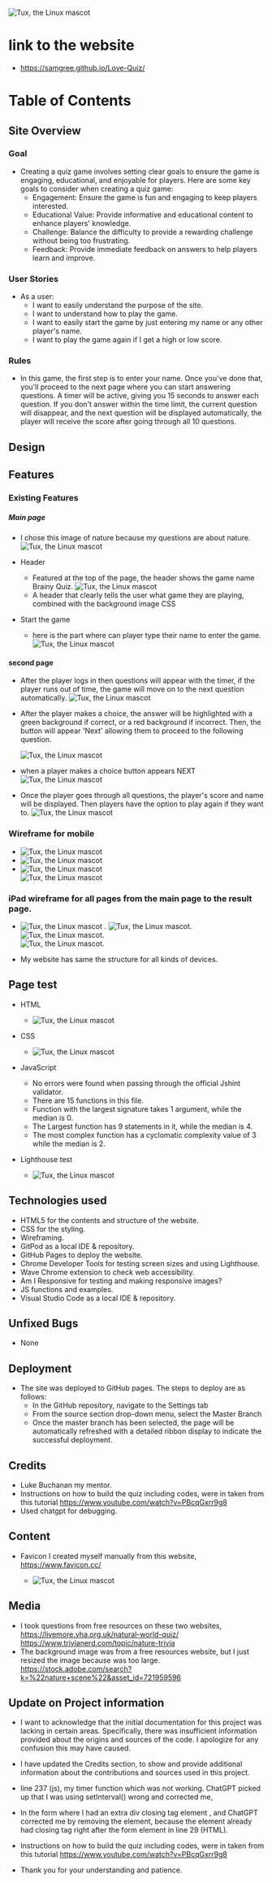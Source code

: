 ![Tux, the Linux mascot](/assets/images/ami.responsive.png)


# link to the website
 - <https://samgree.github.io/Love-Quiz/>

# Table of Contents  

## Site Overview
### Goal
 - Creating a quiz game involves setting clear goals to ensure the game is engaging, educational, and enjoyable for players. 
   Here are some key goals to consider when creating a quiz game:
   - Engagement: Ensure the game is fun and engaging to keep players interested.
   - Educational Value: Provide informative and educational content to enhance players' knowledge.
   - Challenge: Balance the difficulty to provide a rewarding challenge without being too frustrating.
   - Feedback: Provide immediate feedback on answers to help players learn and improve.

### User Stories
- As a user:
   - I want to easily understand the purpose of the site.
   - I want to understand how to play the game.
   - I want to easily start the game by just entering my name or any other player's name.
   - I want to play the game again if I get a high or low score.
 
   
 ### Rules
  - In this game, the first step is to enter your name. Once you've done that, you'll proceed to the next page where you can start answering questions. A timer will be active, giving you 15 seconds to answer each question. If you don't answer within the time limit, the current question will disappear, and the next question will be displayed automatically, the player will receive the score after going through all 10 questions.
 
## Design
## Features
### Existing Features
##### Main page
 - I chose this image of nature because my questions are about nature.
    ![Tux, the Linux mascot](/assets/images/my.resize.img.jpg)

- Header
    - Featured at the top of the page, the header shows the game name Brainy Quiz.
    ![Tux, the Linux mascot](/assets/images/brainy.quiz.png)
    - A header that clearly tells the user what game they are playing, combined with the background image CSS
- Start the game
    - here is the part where can player type their name to enter the game.
    ![Tux, the Linux mascot](/assets/images/login.now.png)

#### second page
   - After the player logs in then questions will appear with the timer, if the player runs out of time, the game will move on to the next question automatically.
    ![Tux, the Linux mascot](/assets/images/countdown.png)
   
   - After the player makes a choice, the answer will be highlighted with a green background if correct, or a red background if incorrect. Then, the button will appear 'Next' allowing them to proceed to the following question.
    
     ![Tux, the Linux mascot](/assets/images/wronganswer.screenshot.png) 
   - when a player makes a choice button appears NEXT
     ![Tux, the Linux mascot](/assets/images/button.screenshot.png) 

  - Once the player goes through all questions, the player's score and name will be displayed. Then players have the option to play again if they want to.
    ![Tux, the Linux mascot](/assets/images/final.png) 

### Wireframe for mobile 
   - ![Tux, the Linux mascot](/assets/images/brainy.quiz.mobile.png) 
   - ![Tux, the Linux mascot](/assets/images/timer.png)
   - ![Tux, the Linux mascot](/assets/images/wireframe.q.s.mobile.png)  
     ![Tux, the Linux mascot](/assets/images/result.wireframe.mobile.png) 

### iPad wireframe for all pages from the main page to the result page. 
   - ![Tux, the Linux mascot](/assets/images/brainy.ipad.png) . 
   ![Tux, the Linux mascot](/assets/images/ipad.last.png).
   ![Tux, the Linux mascot](/assets/images/ipad.select.png).  
   ![Tux, the Linux mascot](/assets/images/ipad.result.png).

- My website has same the structure for all kinds of devices.
    

 ## Page test
 - HTML 
     - ![Tux, the Linux mascot](/assets/images/html.validator-screenshot%20.png)
- CSS 
   
    - ![Tux, the Linux mascot](/assets/images/css.validator.screenshot.png)
- JavaScript
    - No errors were found when passing through the official Jshint validator.
    - There are 15 functions in this file.                      
    - Function with the largest signature takes 1 argument, while the median is 0.
    - The Largest function has 9 statements in it, while the median is 4.
    - The most complex function has a cyclomatic complexity value of 3 while the median is 2.

- Lighthouse test

  - ![Tux, the Linux mascot](/assets/images/lighthouse.final.png)

## Technologies used

   - HTML5 for the contents and structure of the website.
   - CSS for the styling.
   - Wireframing.
   - GitPod as a local IDE & repository.
   - GitHub Pages to deploy the website.
   - Chrome Developer Tools for testing screen sizes and using 
    Lighthouse.
   - Wave Chrome extension to check web accessibility.
   - Am I Responsive for testing and making responsive images?
   - JS functions and examples.
   - Visual Studio Code as a local IDE & repository.     

    
 ## Unfixed Bugs
 - None

 ## Deployment
    
- The site was deployed to GitHub pages. The steps to deploy are as follows:
  - In the GitHub repository, navigate to the Settings tab
  - From the source section drop-down menu, select the Master Branch
  - Once the master branch has been selected, the page will be automatically refreshed with a detailed ribbon display to indicate the successful deployment.

 ## Credits
  - Luke Buchanan my mentor.
  - Instructions on how to build the quiz including codes, were in taken from this tutorial
  <https://www.youtube.com/watch?v=PBcqGxrr9g8>
  - Used chatgpt for debugging. 
  ## Content
  - Favicon I created myself manually from this website, 
    <https://www.favicon.cc/>
   
    - ![Tux, the Linux mascot](/assets/images/favicon.png)
  
  ## Media
  - I took questions from free resources on these two websites, <https://livemore.yha.org.uk/natural-world-quiz/> 
  <https://www.trivianerd.com/topic/nature-trivia>
  - The background image was from a free resources website, but I just resized the image because was too large. 
  <https://stock.adobe.com/search?k=%22nature+scene%22&asset_id=721959596>

## Update on Project information
- I want to acknowledge that the initial documentation for this project was lacking in certain areas. Specifically, there was insufficient information provided about the origins and sources of the code. I apologize for any confusion this may have caused. 
- I have updated the Credits section, to show and provide additional information about the contributions and sources used in this project.
- line 237 (js), my timer function which was not working. ChatGPT picked up that I was using setInterval() wrong and corrected me, 
- In the form where I had an extra div closing tag element , and ChatGPT corrected me by removing the element, because the element already had closing tag right after the form element in line 29 (HTML).

- Instructions on how to build the quiz including codes, were in taken from this tutorial <https://www.youtube.com/watch?v=PBcqGxrr9g8>
- Thank you for your understanding and patience. 